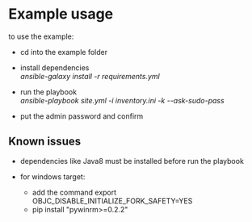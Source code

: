 
# Example usage

to use the example:
- cd into the example folder

- install dependencies \
  *ansible-galaxy install -r requirements.yml*

- run the playbook \
  *ansible-playbook site.yml -i inventory.ini -k --ask-sudo-pass*

- put the admin password and confirm

## Known issues

- dependencies like Java8 must be installed before run the playbook

- for windows target:
  - add the command export OBJC_DISABLE_INITIALIZE_FORK_SAFETY=YES
  - pip install "pywinrm>=0.2.2"
